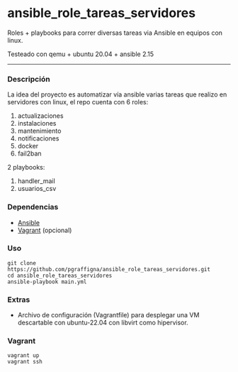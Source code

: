 # ansible_role_tareas_servidores

Roles + playbooks para correr diversas tareas via Ansible en equipos con linux.

Testeado con qemu + ubuntu 20.04 + ansible 2.15

---

### Descripción

La idea del proyecto es automatizar vía ansible varias tareas que realizo en servidores con linux, el repo cuenta con 6 roles:

1. actualizaciones
2. instalaciones
3. mantenimiento
4. notificaciones
5. docker
6. fail2ban

2 playbooks:

1. handler_mail
2. usuarios_csv

### Dependencias

* [Ansible](https://docs.ansible.com/ansible/latest/installation_guide/installation_distros.html)
* [Vagrant](https://developer.hashicorp.com/vagrant/install) (opcional)

### Uso

```
git clone https://github.com/pgraffigna/ansible_role_tareas_servidores.git
cd ansible_role_tareas_servidores
ansible-playbook main.yml
```

### Extras
* Archivo de configuración (Vagrantfile) para desplegar una VM descartable con ubuntu-22.04 con libvirt como hipervisor.

### Vagrant
```
vagrant up
vagrant ssh
```